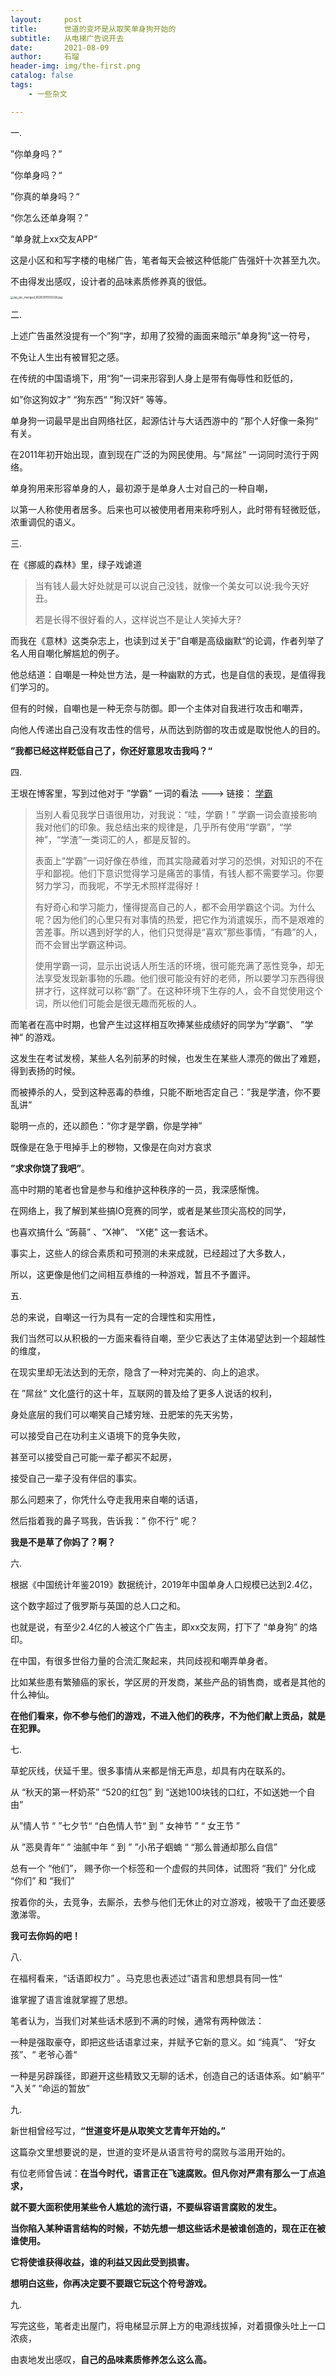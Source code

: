 ```yaml
---
layout:     post
title:      世道的变坏是从取笑单身狗开始的
subtitle:   从电梯广告说开去
date:       2021-08-09
author:     石瑠
header-img: img/the-first.png
catalog: false
tags:
    - 一些杂文

---
```


一.

”你单身吗？”

”你单身吗？“

”你真的单身吗？“

“你怎么还单身啊？”

“单身就上xx交友APP“

这是小区和和写字楼的电梯广告，笔者每天会被这种低能广告强奸十次甚至九次。

不由得发出感叹，设计者的品味素质修养真的很低。

<img src="https://i.loli.net/2021/08/09/XVLRD9vN2JK8Wzg.jpg" alt="qq_pic_merged_1628391555028.jpg" style="zoom:33%;" />





二.

上述广告虽然没提有一个”狗“字，却用了狡猾的画面来暗示"单身狗"这一符号，

不免让人生出有被冒犯之感。

在传统的中国语境下，用“狗”一词来形容到人身上是带有侮辱性和贬低的，

如”你这狗奴才” “狗东西“ ”狗汉奸“ 等等。

单身狗一词最早是出自网络社区，起源估计与大话西游中的 ”那个人好像一条狗“ 有关。

在2011年初开始出现，直到现在广泛的为网民使用。与“屌丝” 一词同时流行于网络。

单身狗用来形容单身的人，最初源于是单身人士对自己的一种自嘲，

以第一人称使用者居多。后来也可以被使用者用来称呼别人，此时带有轻微贬低，浓重调侃的语义。



三.

在《挪威的森林》里，绿子戏谑道  

>  当有钱人最大好处就是可以说自己没钱，就像一个美女可以说:我今天好丑。
>
> 若是长得不很好看的人，这样说岂不是让人笑掉大牙?

而我在《意林》这类杂志上，也读到过关于”自嘲是高级幽默“的论调，作者列举了名人用自嘲化解尴尬的例子。

他总结道：自嘲是一种处世方法，是一种幽默的方式，也是自信的表现，是值得我们学习的。



但有的时候，自嘲也是一种无奈与防御。即一个主体对自我进行攻击和嘲弄，

向他人传递出自己没有攻击性的信号，从而达到防御的攻击或是取悦他人的目的。

**”我都已经这样贬低自己了，你还好意思攻击我吗？“**



四.

王垠在博客里，写到过他对于 ”学霸“ 一词的看法 ---> 链接： [学霸](http://www.yinwang.org/blog-cn/2020/08/23/xueba)

> 当别人看见我学日语很用功，对我说：“哇，学霸！” 学霸一词会直接影响我对他们的印象。我总结出来的规律是，几乎所有使用“学霸”，“学神”，“学渣”一类词汇的人，都是反智的。
>
> 表面上“学霸”一词好像在恭维，而其实隐藏着对学习的恐惧，对知识的不在乎和鄙视。他们下意识觉得学习是痛苦的事情，有钱人都不需要学习。你要努力学习，而我呢，不学无术照样混得好！
>
> 有好奇心和学习能力，懂得提高自己的人，都不会用学霸这个词。为什么呢？因为他们的心里只有对事情的热爱，把它作为消遣娱乐，而不是艰难的苦差事。所以遇到好学的人，他们只觉得是“喜欢”那些事情，“有趣”的人，而不会冒出学霸这种词。
>
> 使用学霸一词，显示出说话人所生活的环境，很可能充满了恶性竞争，却无法享受发现新事物的乐趣。他们很可能没有好的老师，所以要学习东西得很拼才行，这样就可以称“霸”了。在这种环境下生存的人，会不自觉使用这个词，所以他们可能会是很无趣而死板的人。



而笔者在高中时期，也曾产生过这样相互吹捧某些成绩好的同学为”学霸“、 ”学神“ 的游戏。

这发生在考试发榜，某些人名列前茅的时候，也发生在某些人漂亮的做出了难题，得到表扬的时候。

而被捧杀的人，受到这种恶毒的恭维，只能不断地否定自己：”我是学渣，你不要乱讲“ 

聪明一点的，还以颜色：“你才是学霸，你是学神”

既像是在急于甩掉手上的秽物，又像是在向对方哀求

**”求求你饶了我吧”**。



高中时期的笔者也曾是参与和维护这种秩序的一员，我深感惭愧。

在网络上，我了解到某些搞IO竞赛的同学，或者是某些顶尖高校的同学，

也喜欢搞什么 “蒟蒻” 、“X神”、 “X佬" 这一套话术。

事实上，这些人的综合素质和可预测的未来成就，已经超过了大多数人，

所以，这更像是他们之间相互恭维的一种游戏，暂且不予置评。



五.

总的来说，自嘲这一行为具有一定的合理性和实用性，

我们当然可以从积极的一方面来看待自嘲，至少它表达了主体渴望达到一个超越性的维度，

在现实里却无法达到的无奈，隐含了一种对完美的、向上的追求。

在 ”屌丝“ 文化盛行的这十年，互联网的普及给了更多人说话的权利，

身处底层的我们可以嘲笑自己矮穷矬、丑肥笨的先天劣势，

可以接受自己在功利主义语境下的竞争失败，

甚至可以接受自己可能一辈子都买不起房，

接受自己一辈子没有伴侣的事实。

那么问题来了，你凭什么夺走我用来自嘲的话语，

然后指着我的鼻子骂我，告诉我：” 你不行“ 呢？

**我是不是草了你妈了？啊？**



六.

根据《中国统计年鉴2019》数据统计，2019年中国单身人口规模已达到2.4亿，

这个数字超过了俄罗斯与英国的总人口之和。

也就是说，有至少2.4亿的人被这个广告主，即xx交友网，打下了 “单身狗” 的烙印。

在中国，有很多世俗力量的合流汇聚起来，共同歧视和嘲弄单身者。

比如某些患有繁殖癌的家长，学区房的开发商，某些产品的销售商，或者是其他的什么神仙。

**在他们看来，你不参与他们的游戏，不进入他们的秩序，不为他们献上贡品，就是在犯罪。**



七.

草蛇灰线，伏延千里。很多事情从来都是悄无声息，却具有内在联系的。

从 “秋天的第一杯奶茶” “520的红包” 到 “送她100块钱的口红，不如送她一个自由”

从”情人节 “ ”七夕节“ “白色情人节“  到 ” 女神节 ” “ 女王节 ”  

从  ”恶臭青年“ ” 油腻中年 “ 到 ” ”小吊子蝈蝻 “ “那么普通却那么自信”

总有一个 “他们”， 赐予你一个标签和一个虚假的共同体，试图将 “我们” 分化成 “你们” 和 “我们”

按着你的头，去竞争，去厮杀，去参与他们无休止的对立游戏，被吸干了血还要感激涕零。

**我可去你妈的吧！**



八.

在福柯看来，“话语即权力” 。马克思也表述过”语言和思想具有同一性“

谁掌握了语言谁就掌握了思想。

笔者认为，当我们对某些话术感到不满的时候，通常有两种做法：

一种是强取豪夺，即把这些话语拿过来，并赋予它新的意义。如 “纯真”、 “好女孩”、“ 老爷心善“

一种是另辟蹊径，即避开这些精致又无聊的话术，创造自己的话语体系。如“躺平” “入关” “命运的暂放”



九.

新世相曾经写过，**“世道变坏是从取笑文艺青年开始的。”**

这篇杂文里想要说的是，世道的变坏是从语言符号的腐败与滥用开始的。

有位老师曾告诫：**在当今时代，语言正在飞速腐败。但凡你对严肃有那么一丁点追求，**

**就不要大面积使用某些令人尴尬的流行语，不要纵容语言腐败的发生。**

**当你陷入某种语言结构的时候，不妨先想一想这些话术是被谁创造的，现在正在被谁使用。**

**它将使谁获得收益，谁的利益又因此受到损害。**

**想明白这些，你再决定要不要跟它玩这个符号游戏。**



九.

写完这些，笔者走出屋门，将电梯显示屏上方的电源线拔掉，对着摄像头吐上一口浓痰，

由衷地发出感叹，**自己的品味素质修养怎么这么高。**









